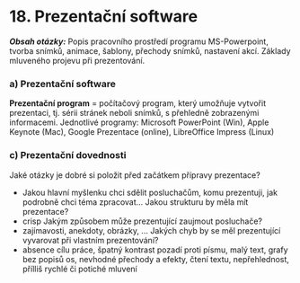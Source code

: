 # 18. Prezentační software

***Obsah otázky:*** Popis pracovního prostředí programu MS-Powerpoint, tvorba snímků, animace, šablony,  přechody snímků, nastavení akcí. Základy mluveného projevu při prezentování. 

### a) Prezentační software
**Prezentační program** = počítačový program, který umožňuje vytvořit prezentaci, tj. sérii stránek neboli snímků, s přehledně zobrazenými informacemi.
Jednotlivé programy: Microsoft PowerPoint (Win), Apple Keynote (Mac), Google Prezentace (online), LibreOffice Impress (Linux)

### c) Prezentační dovednosti
Jaké otázky je dobré si položit před začátkem přípravy prezentace?
- Jakou hlavní myšlenku chci sdělit posluchačům, komu prezentuji, jak podrobně chci téma zpracovat...
Jakou strukturu by měla mít prezentace?
- crisp
Jakým způsobem může prezentující zaujmout posluchače?
- zajímavosti, anekdoty, obrázky, ...
Jakých chyb by se měl prezentující vyvarovat při vlastním prezentování?
- absence cílu práce, špatný kontrast pozadí proti písmu, malý text, grafy bez popisů os, nevhodné přechody a efekty, čtení textu, nepřehlednost, přílliš rychlé či potiché mluvení